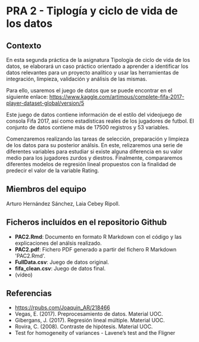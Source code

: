 # PRA 2 - Tiplogía y ciclo de vida de los datos

## Contexto

En esta segunda práctica de la asignatura Tipología de ciclo de vida de los datos, se elaborará un caso práctico orientado a aprender a identificar los datos relevantes para un proyecto analítico y usar las herramientas de integración, limpieza, validación y análisis de las mismas.

Para ello, usaremos el juego de datos que se puede encontrar en el siguiente enlace:
https://www.kaggle.com/artimous/complete-fifa-2017-player-dataset-global/version/5

Este juego de datos contiene información de el estilo del videojuego de consola Fifa 2017, así como estadísticas reales de los jugadores de futbol. El conjunto de datos contiene más de 17500 registros y 53 variables.

Comenzaremos realizando las tareas de selección, preparación y limpieza de los datos para su posterior análsis. En este, relizaremos una serie de diferentes variables para estudiar si existe alguna diferencia en su valor medio para los jugadores zurdos y diestros. Finalmente, compararemos diferentes modelos de regresión lineal propuestos con la finalidad de predecir el valor de la variable Rating.

## Miembros del equipo

Arturo Hernández Sánchez, Laia Cebey Ripoll.


## Ficheros incluídos en el repositorio Github

* **PAC2.Rmd**: Documento en formato R Markdown con el código y las explicaciones del análsis realizado.
* **PAC2.pdf**: Fichero PDF generado a partir del fichero R Markdown 'PAC2.Rmd'.
* **FullData.csv**: Juego de datos original.
* **fifa_clean.csv**: Juego de datos final.
* (vídeo)

## Referencias

* https://rpubs.com/Joaquin_AR/218466
* Vegas, E. (2017). Preprocesamiento de datos. Material UOC.
* Gibergans, J. (2017). Regresión lineal múltiple. Material UOC.
* Rovira, C. (2008). Contraste de hipótesis. Material UOC.
* Test for homogeneity of variances - Lavene’s test and the Fligner
